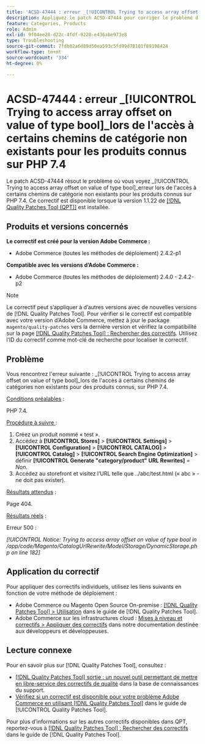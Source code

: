 ```yaml
---
title: 'ACSD-47444 : erreur _[!UICONTROL Trying to access array offset on value of type bool]_ lors de l’accès à certains chemins de catégorie non existants pour les produits connus sur PHP 7.4'
description: Appliquez le patch ACSD-47444 pour corriger le problème d'Adobe Commerce où il y a une erreur _[!UICONTROL Trying to access array offset on value of type bool]_ lors de l'accès à certains chemins de catégories non existants pour les produits connus, sur PHP 7.4.
feature: Categories, Products
role: Admin
exl-id: 9f04ee28-d22c-4fdf-9228-e436abe973e8
type: Troubleshooting
source-git-commit: 7fdb02a6d89d50ea593c5fd99d78101f89198424
workflow-type: tm+mt
source-wordcount: '334'
ht-degree: 0%

---
```


# ACSD-47444 : erreur _[!UICONTROL Trying to access array offset on value of type bool]_lors de l&#39;accès à certains chemins de catégorie non existants pour les produits connus sur PHP 7.4

Le patch ACSD-47444 résout le problème où vous voyez _[!UICONTROL Trying to access array offset on value of type bool]_erreur lors de l&#39;accès à certains chemins de catégorie non existants pour les produits connus sur PHP 7.4. Ce correctif est disponible lorsque la version 1.1.22 de [[!DNL Quality Patches Tool (QPT)]](https://experienceleague.adobe.com/en/docs/commerce-operations/tools/quality-patches-tool/quality-patches-tool-to-self-serve-quality-patches) est installée.

## Produits et versions concernés

**Le correctif est créé pour la version Adobe Commerce :**
* Adobe Commerce (toutes les méthodes de déploiement) 2.4.2-p1

**Compatible avec les versions d’Adobe Commerce :**
* Adobe Commerce (toutes les méthodes de déploiement) 2.4.0 - 2.4.2-p2

>[!NOTE]
>
>Le correctif peut s’appliquer à d’autres versions avec de nouvelles versions de [!DNL Quality Patches Tool]. Pour vérifier si le correctif est compatible avec votre version d’Adobe Commerce, mettez à jour le package `magento/quality-patches` vers la dernière version et vérifiez la compatibilité sur la page [[!DNL Quality Patches Tool] : Rechercher des correctifs](https://experienceleague.adobe.com/tools/commerce-quality-patches/index.html). Utilisez l’ID du correctif comme mot-clé de recherche pour localiser le correctif.

## Problème

Vous rencontrez l&#39;erreur suivante : _[!UICONTROL Trying to access array offset on value of type bool]_lors de l&#39;accès à certains chemins de catégories non existants pour des produits connus, sur PHP 7.4.

<u>Conditions préalables</u> :

PHP 7.4.

<u>Procédure à suivre </u> :

1. Créez un produit nommé « test ».
1. Accédez à **[!UICONTROL Stores]** > **[!UICONTROL Settings]** > **[!UICONTROL Configuration]** > **[!UICONTROL CATALOG]** > **[!UICONTROL Catalog]** > **[!UICONTROL Search Engine Optimization]** > définir **[!UICONTROL Generate "category/product" URL Rewrites]** = _Non_.
1. Accédez au storefront et visitez l’URL telle que ../abc/test.html (« abc » - ne doit pas exister).

<u>Résultats attendus</u> :

Page 404.

<u>Résultats réels</u> :

Erreur 500 :

_[!UICONTROL Notice: Trying to access array offset on value of type bool in /app/code/Magento/CatalogUrlRewrite/Model/Storage/DynamicStorage.php on line 182]_

## Application du correctif

Pour appliquer des correctifs individuels, utilisez les liens suivants en fonction de votre méthode de déploiement :

* Adobe Commerce ou Magento Open Source On-premise : [[!DNL Quality Patches Tool] > Utilisation](/help/tools/quality-patches-tool/usage.md) dans le guide de [!DNL Quality Patches Tool].
* Adobe Commerce sur les infrastructures cloud : [Mises à niveau et correctifs > Appliquer des correctifs](https://experienceleague.adobe.com/docs/commerce-cloud-service/user-guide/develop/upgrade/apply-patches.html) dans notre documentation destinée aux développeurs et développeuses.

## Lecture connexe

Pour en savoir plus sur [!DNL Quality Patches Tool], consultez :

* [[!DNL Quality Patches Tool] sortie : un nouvel outil permettant de mettre en libre-service des correctifs de qualité](https://experienceleague.adobe.com/en/docs/commerce-operations/tools/quality-patches-tool/quality-patches-tool-to-self-serve-quality-patches) dans la base de connaissances du support.
* [Vérifiez si un correctif est disponible pour votre problème Adobe Commerce en utilisant [!DNL Quality Patches Tool]](/help/tools/quality-patches-tool/patches-available-in-qpt/check-patch-for-magento-issue-with-magento-quality-patches.md) dans le guide de [!UICONTROL Quality Patches Tool].


Pour plus d’informations sur les autres correctifs disponibles dans QPT, reportez-vous à [[!DNL Quality Patches Tool] : Rechercher des correctifs](https://experienceleague.adobe.com/tools/commerce-quality-patches/index.html) dans le guide de [!DNL Quality Patches Tool].
